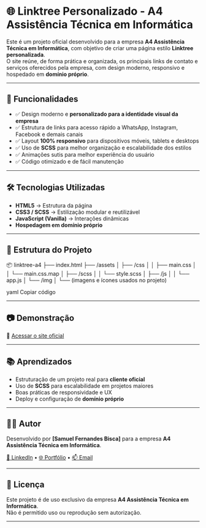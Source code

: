 # 🌐 Linktree Personalizado - A4 Assistência Técnica em Informática

Este é um projeto oficial desenvolvido para a empresa **A4 Assistência Técnica em Informática**, com objetivo de criar uma página estilo **Linktree personalizada**.  
O site reúne, de forma prática e organizada, os principais links de contato e serviços oferecidos pela empresa, com design moderno, responsivo e hospedado em **domínio próprio**.

---

## 🚀 Funcionalidades

- ✅ Design moderno e **personalizado para a identidade visual da empresa**  
- ✅ Estrutura de links para acesso rápido a WhatsApp, Instagram, Facebook e demais canais  
- ✅ Layout **100% responsivo** para dispositivos móveis, tablets e desktops  
- ✅ Uso de **SCSS** para melhor organização e escalabilidade dos estilos  
- ✅ Animações sutis para melhor experiência do usuário  
- ✅ Código otimizado e de fácil manutenção  

---

## 🛠️ Tecnologias Utilizadas

- **HTML5** → Estrutura da página  
- **CSS3 / SCSS** → Estilização modular e reutilizável  
- **JavaScript (Vanilla)** → Interações dinâmicas  
- **Hospedagem em domínio próprio**  

---

## 📁 Estrutura do Projeto

📦 linktree-a4
├── index.html
├── /assets
│ ├── /css
│ │ ├── main.css
│ │ └── main.css.map
│ ├── /scss
│ │ └── style.scss
│ ├── /js
│ │ └── app.js
│ └── /img
│ └── (imagens e ícones usados no projeto)

yaml
Copiar código

---

## 📷 Demonstração

🔗 [Acessar o site oficial](https://seudominio.com)

---

## 📚 Aprendizados

- Estruturação de um projeto real para **cliente oficial**  
- Uso de **SCSS** para escalabilidade em projetos maiores  
- Boas práticas de responsividade e UX  
- Deploy e configuração de **domínio próprio**  

---

## 👨‍💻 Autor

Desenvolvido por **[Samuel Fernandes Bisca]** para a empresa **A4 Assistência Técnica em Informática**.  

[🔗 LinkedIn]([https://www.linkedin.com/in/seuusuario](https://www.linkedin.com/in/samuel-fernandes-761aa9334)) • [🌐 Portfólio](https://portfolio-comercial-samuel.vercel.app/) • [📫 Email](perfilfreelancer@gmail.com)

---

## 📄 Licença

Este projeto é de uso exclusivo da empresa **A4 Assistência Técnica em Informática**.  
Não é permitido uso ou reprodução sem autorização.

---
